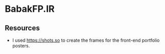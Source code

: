# BabakFP.IR

## Resources

-   I used https://shots.so to create the frames for the front-end portfolio posters.
